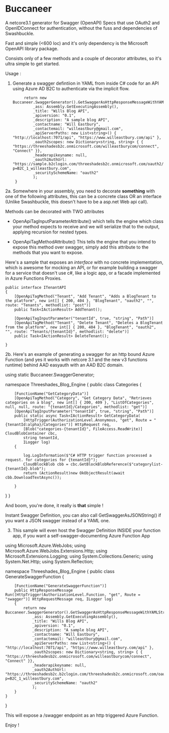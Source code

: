 # Buccaneer
A netcore3.1 generator for Swagger (OpenAPI) Specs that use OAuth2 and OpenIDConnect for authentication, 
without the fuss and dependencies of Swashbuckle.

Fast and simple (<600 loc) and it's only dependency is the Microsoft OpenAPI library package.

Consists only of a few methods and a couple of decorator attributes, so it's ultra simple to get started.

Usage :

1. Generate a swagger defintiion in YAML from inside C# code for an API using Azure AD B2C to authenticate via the implicit flow.

            return new Buccaneer.SwaggerGenerator().GetSwaggerAsHttpResponseMessageWithYAMLString(
                _ass: Assembly.GetExecutingAssembly(),
                _title: "Wills Blog API",
                _apiversion: "0.1",
                _description: "A sample blog API",
                _contactname: "Will Eastbury",
                _contactemail: "willeastbury@gmail.com",
                _apiServerPaths: new List<string>() { "http://localhost:7071/api", "https://www.willeastbury.com/api" },
                _oauth2scopes: new Dictionary<string, string> { { "https://threeshadesb2c.onmicrosoft.com/willeastburycom/connect", "Connect" }},
                _headerapikeyname: null,
                _oauth2AuthUrl: "https://sample.b2clogin.com/threeshadesb2c.onmicrosoft.com/oauth2/v2.0/authorize?p=B2C_1_willeastbury.com",
                _securitySchemeName: "oauth2"
                );
        }

2a. Somewhere in your assembly, you need to decorate **something** with one of the following attributes, this can be a concrete class OR an interface (Unlike Swashbuckle, this doesn't have to be a asp.net Web api call).

Methods can be decorated with TWO attributes

- OpenApiTagInputParameterAttribute() which tells the engine which class your method expects to receive and we will serialize that to the output, applying recursion for nested types. 

- OpenApiTagMethodAttribute() This tells the engine that you intend to expose this method over swagger, simply add this attribute to the methods that you want to expose.

Here's a sample that exposes an *interface* with no concrete implementation, which is awesome for mocking an API, or for example building a swagger for a service that doesn't use c#, like a logic app, or a facade implemented in Azure Functions Proxies.

    public interface ITenantAPI
    {
        [OpenApiTagMethod("Tenant", "Add Tenant", "Adds a BlogTenant to the platform", new int[] { 200, 404 }, "BlogTenant", "oauth2", "", route: "Tenants", methodlist: "post")]
        public Task<IActionResult> AddTenant();

        [OpenApiTagInputParameter("tenantId", true, "string", "Path")]
        [OpenApiTagMethod("Tenant", "Delete Tenant", "Deletes a BlogTenant from the platform", new int[] { 200, 404 }, "BlogTenant", "oauth2", "", route: "Tenants/{tenantId}", methodlist: "delete")]
        public Task<IActionResult> DeleteTenant();

    }
    
2b. Here's an example of generating a swagger for an http bound Azure Function (and yes it works with netcore 3.1 and the new v3 functions runtime) behind AAD easyauth with an AAD B2C domain.

using static Buccaneer.SwaggerGenerator;

namespace Threeshades_Blog_Engine
{
    public class Categories
    {

        [FunctionName("GetCategoryData")]
        [OpenApiTagMethod("Category", "Get Category Data", "Retrieves categories on a blog", new int[] { 200, 409 }, "ListOfCategories", null, null, route: "{tenantId}/Categories", methodlist: "get")]
        [OpenApiTagInputParameter("tenantId", true, "string", "Path")]
        public static async Task<IActionResult> GetCategoryData(
            [HttpTrigger(AuthorizationLevel.Anonymous, "get", Route = "{tenantId:alpha}/Categories")] HttpRequest req,
            [Blob("categories-{tenantId}", FileAccess.ReadWrite)] CloudBlobContainer cbc,
            string tenantId,
            ILogger log)
        {

            log.LogInformation($"C# HTTP trigger function processed a request. for categories for {tenantId}");
            CloudBlockBlob cbb = cbc.GetBlockBlobReference($"categorylist-{tenantId}.blob");
            return (ActionResult)new OkObjectResult(await cbb.DownloadTextAsync());

        }
   }
}

And boom, you're done, it really is **that** simple ! 

Instant Swagger Definition, you can also call GetSwaggerAsJSONString() if you want a JSON swagger instead of a YAML one.

3. This sample will even host the Swagger Definition INSIDE your function app, if you want a self-swagger-documenting Azure Function App

using Microsoft.Azure.WebJobs;
using Microsoft.Azure.WebJobs.Extensions.Http;
using Microsoft.Extensions.Logging;
using System.Collections.Generic;
using System.Net.Http;
using System.Reflection;

namespace Threeshades_Blog_Engine
{
    public class GenerateSwaggerFunction
    {
        
        [FunctionName("GenerateSwaggerFunction")]
        public HttpResponseMessage Run([HttpTrigger(AuthorizationLevel.Function, "get", Route = "swagger")] HttpRequestMessage req, ILogger log)
        {
            return new Buccaneer.SwaggerGenerator().GetSwaggerAsHttpResponseMessageWithYAMLString(
                _ass: Assembly.GetExecutingAssembly(),
                _title: "Wills Blog API",
                _apiversion: "0.1",
                _description: "A sample blog API",
                _contactname: "Will Eastbury",
                _contactemail: "willeastbury@gmail.com",
                _apiServerPaths: new List<string>() { "http://localhost:7071/api", "https://www.willeastbury.com/api" },
                _oauth2scopes: new Dictionary<string, string> { { "https://threeshadesb2c.onmicrosoft.com/willeastburycom/connect", "Connect" }},
                _headerapikeyname: null,
                _oauth2AuthUrl: "https://threeshadesb2c.b2clogin.com/threeshadesb2c.onmicrosoft.com/oauth2/v2.0/authorize?p=B2C_1_willeastbury.com",
                _securitySchemeName: "oauth2"
                );
        }
    }
}

This will expose a /swagger endpoint as an http triggered Azure Function.

Enjoy ! 
